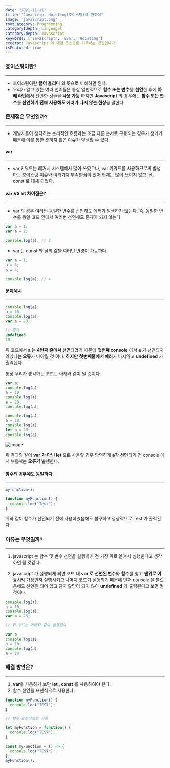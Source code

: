 ```yaml
---
date: "2021-11-11"
title: "Javascript Hoisting(호이스팅)에 관하여"
image: 'javascript.png'
rootCategory: Programming
category1depth: Languages
category2depth: Javascript
keywords: ['Javascript', 'ES6', 'Hoisting']
excerpt: Javascript 에 대한 포스트를 기록하는 공간입니다.
isFeatured: true
---
```


### 호이스팅이란?
---

* 호이스팅이란 **끌어 올리다** 의 뜻으로 이해하면 된다.
* 우리가 알고 있는 여러 언어들은 통상 일반적으로 **함수 또는 변수**를 **선언**한 후에 **아래 라인**에서 선언한 것들을 **사용 가능** 하지만 **Javascript** 의 경우에는 **함수 또는 변수**를 **선언하기 전**에 **사용해도 에러가 나지 않는 현상**을 말한다.


### 문제점은 무엇일까?
---

* 개발자들이 생각하는 논리적인 흐름과는 조금 다른 순서로 구동되는 경우가 생기기 때문에 이를 통한 뜻하지 않은 이슈가 발생할 수 있다.

#### var
---

* var 키워드는 레거시 시스템에서 많이 쓰였으나, var 키워드를 사용하므로써 발생하는 호이스팅 이슈와 여러가지 부족한점이 있어 현재는 많이 쓰이지 않고 let, const 로 대체 되었다. 

#### var VS let 차이점은?
---

* var 의 경우 여러번 동일한 변수를 선언해도 에러가 발생하지 않는다. 즉, 동일한 변수를 동일 코드 안에서 여러번 선언해도 문제가 되지 않는다.

```js
var a = 1;
var a = 2;

console.log(a); // 2

```
* var 는 const 와 달리 값을 여러번 변경이 가능하다.

```js
var a = 1;
a = 3;
a = 4;

console.log(a); // 4

```

#### 문제예시
---

```js
console.log(a);
a = 10;
console.log(a);
var a = 20;

// 결과
undefined
10
```

위 코드에서 **a 는 4번째 줄에서 선언**되었기 때문에 **첫번쨰 console** 에서 a 가 선언되지 않았다는 **오류**가 나야될 것 이다. **하지만** **첫번째줄에서 에러**가 나지않고 **undefined** 가 출력된다.

통상 우리가 생각하는 코드는 아래와 같이 될 것이다.

```js
var a;
console.log(a);
a = 10;
console.log(a);
a = 20;
console.log(a);

console.log(a);
a = 10;
console.log(a);
let a = 20;
console.log(a);
```

![image](https://user-images.githubusercontent.com/56063287/141645301-b21809c1-f02d-46f7-9185-827c02b844bb.png)

위 결과와 같이 **var 가 아닌 let** 으로 사용할 경우 당연하게 **a가 선언**되기 전 console 에서 부를때는 **오류가 발생**한다.


#### 함수의 경우에도 동일하다.
---

```js
myfunction();

function myFunction() {
  console.log("Test");
}
```
위와 같이 함수가 선언되기 전에 사용하였음에도 불구하고 정상적으로 Test 가 출력된다.

### 이유는 무엇일까?
---

1. javascript 는 함수 및 변수 선언을 실행하기 전 가장 위로 옮겨서 실행한다고 생각하면 될 것같다.

2. javascript 가 실행되게 되면 코드 내 **var 로 선언된 변수**와 **함수**를 찾고 **맨위로 이동**시켜 가장먼저 실행시키고 나머지 코드가 실행되기 때문에 먼저 console 을 불렀음에도 선언은 되어 있고 단지 할당이 되지 않아 **undefined** 가 출력된다고 보면 될 것이다.

```js
console.log(a);
a = 10;
console.log(a);
var a = 20;

// 위 코드는 아래와 같이 실행된다.

var a
console.log(a);
a = 10;
console.log(a);
a = 20;
```

### 해결 방안은?
---

1. **var**를 사용하기 보단 **let , const** 를 사용하여야 한다.
2. 함수 선언을 표현식으로 사용한다.

```js
function myFunction() {
  console.log("TEST");
}

// 함수 표현식으로 사용

let myFunction = function() {
  console.log("TEST");
}

const myFunction = () => {
  console.log("TEST");
};
myFunction();

```


